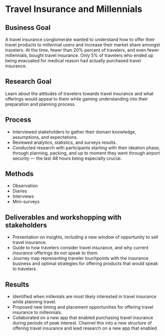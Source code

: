 # Travel Insurance and Millennials

## Business Goal 

A travel insurance conglomerate wanted to understand how to offer their travel products to millennial users and increase their market share amongst travelers. At the time, fewer than 20% percent of travelers, and even fewer millennials, bought travel insurance. Only 5% of travelers who ended up being evacuated for medical reason had actually purchased travel insurance.

## Research Goal 

Learn about the attitudes of travelers towards travel insurance and what offerings would appeal to them while gaining understanding into their preparation and planning process.

## Process 

 - Interviewed stakeholders to gather their domain knowledge, assumptions, and expectations. 
 - Reviewed analytics, statistics, and surveys results.
 - Conducted research with participants starting with their ideation phase, through planning, packing, and up to moment they went through airport security — the last 48 hours being especially crucial. 

## Methods

 - Observation
 - Diaries
 - Interviews
 - Mini-surveys

## Deliverables and workshopping with stakeholders 

 - Presentation on insights, including a new window of opportunity to sell travel insurance. 
 - Guide to how travelers consider travel insurance, and why current insurance offerings do not speak to them. 
 - Journey map representing traveler touchpoints with the insurance business and optimal strategies for offering products that would speak to travelers.

## Results

 - Identified when millenials are most likely interested in travel insurance while planning travel.
 - Proposed new timing and placement opportunities for offering travel insurance to millennials.
 - Collaborated on a new app that enabled purchasing travel insurance during periods of peak interest. Channel this into a new structure of offering travel insurance and lead research on a new app that enabled 

